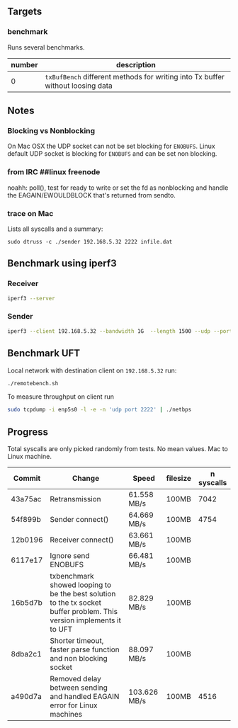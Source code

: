 
## Targets
### benchmark
Runs several benchmarks.

| number | description |
| -------- | ------------- |
|      0 | ```txBufBench``` different methods for writing into Tx buffer without loosing data |

## Notes
### Blocking vs Nonblocking
On Mac OSX the UDP socket can not be set blocking for ```ENOBUFS```. Linux default UDP socket is blocking for ```ENOBUFS``` and can be set non blocking.

### from IRC ##linux freenode
<ayecee> noahh: poll(), test for ready to write
<ayecee> or set the fd as nonblocking and handle the EAGAIN/EWOULDBLOCK that's returned from sendto.

### trace on Mac
Lists all syscalls and a summary:
```
sudo dtruss -c ./sender 192.168.5.32 2222 infile.dat
```

## Benchmark using iperf3
### Receiver
```bash
iperf3 --server
```
### Sender
```bash
iperf3 --client 192.168.5.32 --bandwidth 1G  --length 1500 --udp --port 5201 --parallel 1
```

## Benchmark UFT
Local network with destination client on ```192.168.5.32``` run:
```bash
./remotebench.sh
```

To measure throughput on client run
```bash
sudo tcpdump -i enp5s0 -l -e -n 'udp port 2222' | ./netbps
```

## Progress
Total syscalls are only picked randomly from tests. No mean values. Mac to Linux machine.

| Commit | Change | Speed | filesize | n syscalls |
| ----------- | ------ | ----- | --------------- | -------------- |
| 43a75ac     | Retransmission | 61.558 MB/s | 100MB | 7042 |
| 54f899b     | Sender connect() | 64.669 MB/s | 100MB | 4754 |
| 12b0196     | Receiver connect() | 63.661 MB/s | 100MB |  |
| 6117e17     | Ignore send ENOBUFS | 66.481 MB/s | 100MB |   |
| 16b5d7b     | txbenchmark showed looping to be the best solution to the tx socket buffer problem. This version implements it to UFT | 82.829 MB/s | 100MB |   |
| 8dba2c1     | Shorter timeout, faster parse function and non blocking socket | 88.097 MB/s | 100MB |   |
| a490d7a     | Removed delay between sending and handled EAGAIN error for Linux machines | 103.626 MB/s | 100MB |  4516 |
